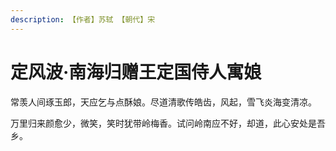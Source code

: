 ```yaml
---
description: 【作者】苏轼 【朝代】宋
---
```


# 定风波·南海归赠王定国侍人寓娘

常羡人间琢玉郎，天应乞与点酥娘。尽道清歌传皓齿，风起，雪飞炎海变清凉。 

万里归来颜愈少，微笑，笑时犹带岭梅香。试问岭南应不好，却道，此心安处是吾乡。


